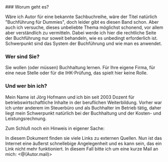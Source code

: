 <section>
### Worum geht es? 

Wäre ich Autor für eine bekannte Sachbuchreihe, wäre der Titel natürlich "Buchführung für Dummies", doch leider gibt es diesen Band schon.
Aber auch ich versuche, dieses unbeliebte Thema möglichst schonend, vor allem aber verständlich zu vermitteln. Dabei werde ich hier die rechtliche Seite der Buchführung nur soweit behandeln, wie es unbedingt erforderlich ist. Schwerpunkt sind das System der Buchführung und wie man es anwendet.    



### Wer sind Sie?

Sie wollen (oder müssen) Buchhaltung lernen. Für Ihre eigene Firma, für eine neue Stelle oder für die IHK-Prüfung, das spielt hier keine Rolle.

### Und wer bin ich?

Mein Name ist Jörg Hofmann und ich bin seit 2003 Dozent für betriebswirtschaftliche Inhalte in der beruflichen Weiterbildung. Vorher war ich unter anderem im Steuerbüro und als Buchhalter im Betrieb tätig, daher liegt mein Schwerpunkt natürlich bei der Buchhaltung und der Kosten- und Leistungsrechnung.

Zum Schluß noch ein Hinweis in eigener Sache:

In diesem Dokument finden sie viele Links zu externen Quellen. Nun ist das Internet eine äußerst schnellebige Angelegenheit und es kann sein, das ein Link nicht mehr funktioniert. In diesem Fall bitte ich um eine kurze Mail an mich: <@(Autor.mail)>
</section>
